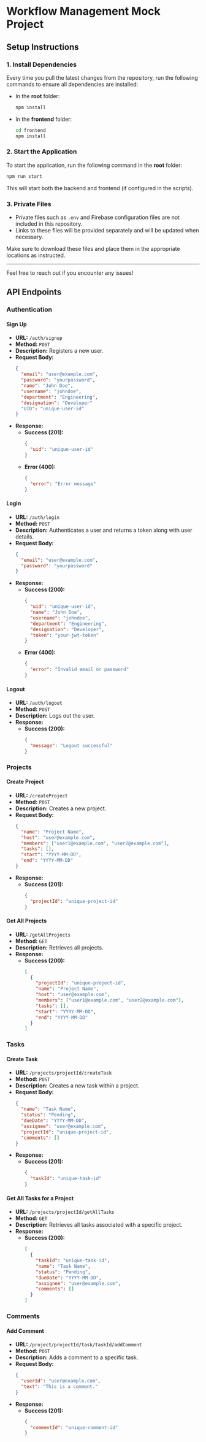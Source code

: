 # Workflow Management Mock Project

## Setup Instructions

### 1. Install Dependencies
Every time you pull the latest changes from the repository, run the following commands to ensure all dependencies are installed:

- In the **root** folder:
  ```bash
  npm install
  ```

- In the **frontend** folder:
  ```bash
  cd frontend
  npm install
  ```

### 2. Start the Application
To start the application, run the following command in the **root** folder:
```bash
npm run start
```

This will start both the backend and frontend (if configured in the scripts).

### 3. Private Files
- Private files such as `.env` and Firebase configuration files are not included in this repository.
- Links to these files will be provided separately and will be updated when necessary.

Make sure to download these files and place them in the appropriate locations as instructed.

---

Feel free to reach out if you encounter any issues!

## API Endpoints

### Authentication

#### Sign Up
- **URL:** `/auth/signup`
- **Method:** `POST`
- **Description:** Registers a new user.
- **Request Body:**
  ```json
  {
    "email": "user@example.com",
    "password": "yourpassword",
    "name": "John Doe",
    "username": "johndoe",
    "department": "Engineering",
    "designation": "Developer"
    "UID": "unique-user-id"
  }
  ```
- **Response:**
  - **Success (201):**
    ```json
    {
      "uid": "unique-user-id"
    }
    ```
  - **Error (400):**
    ```json
    {
      "error": "Error message"
    }
    ```

#### Login
- **URL:** `/auth/login`
- **Method:** `POST`
- **Description:** Authenticates a user and returns a token along with user details.
- **Request Body:**
  ```json
  {
    "email": "user@example.com",
    "password": "yourpassword"
  }
  ```
- **Response:**
  - **Success (200):**
    ```json
    {
      "uid": "unique-user-id",
      "name": "John Doe",
      "username": "johndoe",
      "department": "Engineering",
      "designation": "Developer",
      "token": "your-jwt-token"
    }
    ```
  - **Error (400):**
    ```json
    {
      "error": "Invalid email or password"
    }
    ```

#### Logout
- **URL:** `/auth/logout`
- **Method:** `POST`
- **Description:** Logs out the user.
- **Response:**
  - **Success (200):**
    ```json
    {
      "message": "Logout successful"
    }
    ```

### Projects

#### Create Project
- **URL:** `/createProject`
- **Method:** `POST`
- **Description:** Creates a new project.
- **Request Body:**
  ```json
  {
    "name": "Project Name",
    "host": "user@example.com",
    "members": ["user1@example.com", "user2@example.com"],
    "tasks": [],
    "start": "YYYY-MM-DD",
    "end": "YYYY-MM-DD"
  }
  ```
- **Response:**
  - **Success (201):**
    ```json
    {
      "projectId": "unique-project-id"
    }
    ```

#### Get All Projects
- **URL:** `/getAllProjects`
- **Method:** `GET`
- **Description:** Retrieves all projects.
- **Response:**
  - **Success (200):**
    ```json
    [
      {
        "projectId": "unique-project-id",
        "name": "Project Name",
        "host": "user@example.com",
        "members": ["user1@example.com", "user2@example.com"],
        "tasks": [],
        "start": "YYYY-MM-DD",
        "end": "YYYY-MM-DD"
      }
    ]
    ```

### Tasks

#### Create Task
- **URL:** `/projects/projectId/createTask`
- **Method:** `POST`
- **Description:** Creates a new task within a project.
- **Request Body:**
  ```json
  {
    "name": "Task Name",
    "status": "Pending",
    "dueDate": "YYYY-MM-DD",
    "assignee": "user@example.com",
    "projectId": "unique-project-id",
    "comments": []
  }
  ```
- **Response:**
  - **Success (201):**
    ```json
    {
      "taskId": "unique-task-id"
    }
    ```

#### Get All Tasks for a Project
- **URL:** `/projects/projectId/getAllTasks`
- **Method:** `GET`
- **Description:** Retrieves all tasks associated with a specific project.
- **Response:**
  - **Success (200):**
    ```json
    [
      {
        "taskId": "unique-task-id",
        "name": "Task Name",
        "status": "Pending",
        "dueDate": "YYYY-MM-DD",
        "assignee": "user@example.com",
        "comments": []
      }
    ]
    ```

### Comments

#### Add Comment
- **URL:** `/project/projectId/task/taskId/addComment`
- **Method:** `POST`
- **Description:** Adds a comment to a specific task.
- **Request Body:**
  ```json
  {
    "userId": "user@example.com",
    "text": "This is a comment."
  }
  ```
- **Response:**
  - **Success (201):**
    ```json
    {
      "commentId": "unique-comment-id"
    }
    ```
